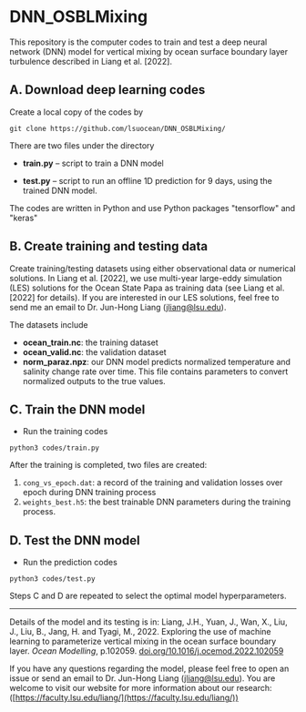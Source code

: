 # DNN_OSBLMixing

This repository is the computer codes to train and test a deep neural network (DNN) model for vertical mixing by ocean surface boundary layer turbulence described in Liang et al. [2022]. 

## A.  Download deep learning codes

Create a local copy of the codes by 

```
git clone https://github.com/lsuocean/DNN_OSBLMixing/
```

There are two files under the directory 

- **train.py** – script to train a DNN model

- **test.py** – script to run an offline 1D prediction for 9 days, using the trained DNN model.

The codes are written in Python and use Python packages "tensorflow" and "keras"

## B.  Create training and testing data

Create training/testing datasets using either observational data or numerical solutions. In Liang et al. [2022], we use multi-year large-eddy simulation (LES) solutions for the Ocean State Papa as training data (see Liang et al. [2022] for details). If you are interested in our LES solutions, feel free to send me an email to Dr. Jun-Hong Liang ([jliang@lsu.edu](mailto:jliang@lsu.edu)). 

The datasets include
- **ocean_train.nc**: the training dataset
- **ocean_valid.nc**: the validation dataset
- **norm_paraz.npz**: our DNN model predicts normalized temperature and salinity change rate over time. This file contains parameters to convert normalized outputs to the true values.

## C.  Train the DNN model

- Run the training codes

```
python3 codes/train.py
```

After the training is completed, two files are created:
1. `cong_vs_epoch.dat`: a record of the training and validation losses over epoch during DNN training process
2. `weights_best.h5`: the best trainable DNN parameters during the training process.


## D.  Test the DNN model
- Run the prediction codes

```
python3 codes/test.py
```

Steps C and D are repeated to select the optimal model hyperparameters.

------

Details of the model and its testing is in:
Liang, J.H., Yuan, J., Wan, X., Liu, J., Liu, B., Jang, H. and Tyagi, M., 2022. Exploring the use of machine learning to parameterize vertical mixing in the ocean surface boundary layer. *Ocean Modelling*, p.102059. [doi.org/10.1016/j.ocemod.2022.102059](https://doi.org/10.1016/j.ocemod.2022.102059)

If you have any questions regarding the model, please feel free to open an issue or send an email to Dr. Jun-Hong Liang ([jliang@lsu.edu](mailto:jliang@lsu.edu)). You are welcome to visit our website for more information about our research: ([https://faculty.lsu.edu/liang/](https://faculty.lsu.edu/liang/))

